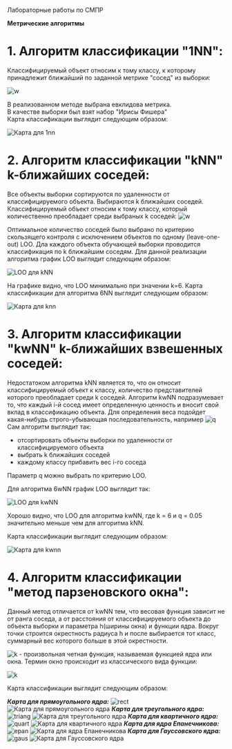 Лабораторные работы по СМПР

<b>Метрические алгоритмы</b>

# **1. Алгоритм классификации "1NN":**
   
Классифицируемый объект относим к тому классу, к которому принадлежит ближайший по заданной метрике "сосед" из выборки:

![w](http://www.machinelearning.ru/mimetex/?w(i,u)%20=%20%5Bi=1%5D)

В реализованном методе выбрана евклидова метрика.  
В качестве выборки был взят набор "Ирисы Фишера"  
Карта классификации выглядит следующим образом: 

![Карта для 1nn](LAB1NN/1map.png)

# **2. Алгоритм классификации "kNN" k-ближайших соседей:**

Все объекты выборки сортируются по удаленности от классифицируемого объекта. Выбираются k ближайших соседей.
Классифицируемый объект относим к тому классу, который количественно преобладает среди выбраных k соседей:
![w](http://www.machinelearning.ru/mimetex/?w(i,u)%20=%20%5Bi%5Cleq%20k%5D)

Оптимальное количество соседей было выбрано по критерию скользящего контроля с исключением объектов по одному (leave-one-out) LOO. Дла каждого объекта обучающей выборки проводится классификация по k ближайшим соседям. Для данной реализации алгоритма график LOO выглядит следующим образом:

![LOO для kNN](LABkNN/loo.png)

На графике видно, что LOO минимально при значении k=6. Карта классификации для алгоритма 6NN выглядит следующим образом:

![Карта для knn](LABkNN/1map.png)

# **3. Алгоритм классификации "kwNN" k-ближайших взвешенных соседей:**

Недостатоком алгоритма kNN является то, что он относит классифицируемый объект к классу, количество представителей которого преобладает среди k соседей.
Алгоритм kwNN подразумевает то, что каждый i-й сосед имеет определенную ценность и вносит свой вклад в классификацию объекта. Для определения веса подойдет какая-нибудь строго-убывающая последовательность, например ![q](http://www.machinelearning.ru/mimetex/?q^i(q%3C1))
Сам алгоритм выглядит так:
- отсортировать объекты выборки по удаленности от классифицируемого объекта
- выбрать k ближайших соседей
- каждому классу прибавить вес i-го соседа

Параметр q можно выбрать по критерию LOO.

Для алгоритма 6wNN график LOO выглядит так:

![LOO для kwNN](LABkwNN/loo.png)

Хорошо видно, что LOO для алгоритма kwNN, где k = 6 и q = 0.05 значительно меньше чем для алгоритма kNN.

Карта классификации выглядит следующим образом: 

![Карта для kwnn](LABkwNN/map.png)


# **4. Алгоритм классификации "метод парзеновского окна":**

Данный метод отличается от kwNN тем, что весовая функция зависит не от ранга соседа, а от расстояния от классифицируемого объекта до объекта выборки и параметра h(ширины окна) и функции ядра. Вокруг точки строится окрестность радиуса h и после выбирается тот класс, суммарный вес которого больше в этой окрестности.

![k](http://www.machinelearning.ru/mimetex/?K(z)) - произвольная четная функция, называемая функцией ядра или окна. Термин окно происходит из классического вида функции:

![k](http://www.machinelearning.ru/mimetex/?K(z)%20=%20%5Cfrac12%20%5B%7Cz%7C%20%3C%201%5D)

Карта классификации выглядит следующим образом: 

***Карта для прямоугольного ядра:***
![rect](http://www.machinelearning.ru/mimetex/?K_5(r)=%5CPi(r)=%5Cfrac%7B1%7D%7B2%7D%7B%5B%7D%7B%7C%7Dr%7B%7C%7D%3C=1%7B%5D%7D)
![Карта для прямоугольного ядра](parsen/rectmap.png)
***Карта для треугольного ядра:***
![triang](http://www.machinelearning.ru/mimetex/?K_3(r)=T(r)=(1-%7B%7C%7Dr%7B%7C%7D)%7B%5B%7D%7B%7C%7Dr%7B%7C%7D%3C=1%7B%5D%7D)
![Карта для треугольного ядра](parsen/triangmap.png)
***Карта для квартичного ядра:***
![quart](http://www.machinelearning.ru/mimetex/?K_2(r)=Q(r)=%5Cfrac%7B15%7D%7B16%7D(1-r%5E2)%5E2%7B%5B%7D%7B%7C%7Dr%7B%7C%7D%3C=1%7B%5D%7D)
![Карта для квартичного ядра](parsen/quadrmap.png)
***Карта для ядра Епанечникова:***
![epan](http://www.machinelearning.ru/mimetex/?K_1(r)=E(r)=%5Cfrac%7B3%7D%7B4%7D(1-r%5E2)%7B%5B%7D%7B%7C%7Dr%7B%7C%7D%3C=1%7B%5D%7D)
![Карта для ядра Епанечникова](parsen/epanmap.png)
***Карта для Гауссовского ядра:***
![gaus](http://www.machinelearning.ru/mimetex/?K_4(r)=G(r)=(2%5Cpi)%5E%7B(-%5Cfrac%7B1%7D%7B2%7D)%7Dexp(-%5Cfrac%7B1%7D%7B2%7Dr%5E2))
![Карта для Гауссовского ядра](parsen/triangmap.png)
